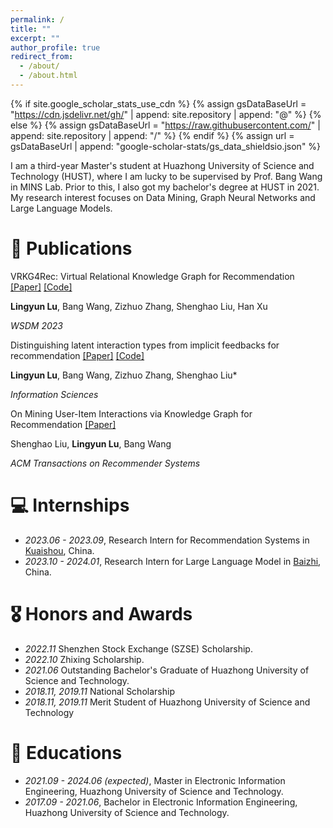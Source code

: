 ```yaml
---
permalink: /
title: ""
excerpt: ""
author_profile: true
redirect_from: 
  - /about/
  - /about.html
---
```


{% if site.google_scholar_stats_use_cdn %}
{% assign gsDataBaseUrl = "https://cdn.jsdelivr.net/gh/" | append: site.repository | append: "@" %}
{% else %}
{% assign gsDataBaseUrl = "https://raw.githubusercontent.com/" | append: site.repository | append: "/" %}
{% endif %}
{% assign url = gsDataBaseUrl | append: "google-scholar-stats/gs_data_shieldsio.json" %}

<span class='anchor' id='about-me'></span>

I am a third-year Master's student at Huazhong University of Science and Technology (HUST), where I am lucky to be supervised by Prof. Bang Wang in MINS Lab. Prior to this, I also got my bachelor's degree at HUST in 2021. My research interest focuses on Data Mining, Graph Neural Networks and Large Language Models.


# 📝 Publications

VRKG4Rec: Virtual Relational Knowledge Graph for Recommendation [[Paper]](https://www.sciencedirect.com/science/article/abs/pii/S0020025523014196) [[Code]](https://github.com/lulu0913/RAGNN)

**Lingyun Lu**, Bang Wang, Zizhuo Zhang, Shenghao Liu, Han Xu

*WSDM 2023*


Distinguishing latent interaction types from implicit feedbacks for recommendation [[Paper]](https://dl.acm.org/doi/abs/10.1145/3539597.3570482) [[Code]](https://github.com/lulu0913/RAGNN)

**Lingyun Lu**, Bang Wang, Zizhuo Zhang, Shenghao Liu*

*Information Sciences*


On Mining User-Item Interactions via Knowledge Graph for Recommendation [[Paper]](https://dl.acm.org/doi/abs/10.1145/3638065)

Shenghao Liu, **Lingyun Lu**, Bang Wang

*ACM Transactions on Recommender Systems*


# 💻 Internships
- *2023.06 - 2023.09*, Research Intern for Recommendation Systems in [Kuaishou](https://www.kuaishou.com/en), China.
- *2023.10 - 2024.01*, Research Intern for Large Language Model in [Baizhi](http://www.bzfar.com/), China.


# 🎖 Honors and Awards
- *2022.11* Shenzhen Stock Exchange (SZSE) Scholarship.
- *2022.10* Zhixing Scholarship.
- *2021.06* Outstanding Bachelor's Graduate of Huazhong University of Science and Technology.
- *2018.11, 2019.11* National Scholarship
- *2018.11, 2019.11* Merit Student of Huazhong University of Science and Technology


# 📖 Educations
- *2021.09 - 2024.06 (expected)*, Master in Electronic Information Engineering, Huazhong University of Science and Technology. 
- *2017.09 - 2021.06*, Bachelor in Electronic Information Engineering, Huazhong University of Science and Technology. 
